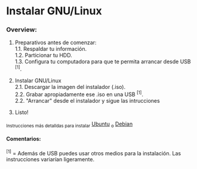 # Instalar GNU/Linux

### Overview:

1. Preparativos antes de comenzar:  
1.1. Respaldar tu información.  
1.2. Particionar tu HDD.  
1.3. Configura tu computadora para que te permita arrancar desde USB <sup>[1]</sup>.  

2. Instalar GNU/Linux  
2.1. Descargar la imagen del instalador (.iso).  
2.2. Grabar apropiadamente  ese .iso en una USB <sup>[1]</sup>.   
2.2. "Arrancar" desde el instalador y sigue las intrucciones  

3. Listo!

<sub>Instrucciones más detalldas para instalar</sub> [Ubuntu](Ubuntu/Instalando_Ubuntu.md) <sub>o</sub> [Debian](Debian) 

#### Comentarios:
<sup>[1]</sup> = Además de USB puedes usar otros medios para la instalación. Las instrucciones variarían ligeramente.
